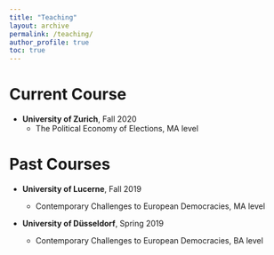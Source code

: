 ```yaml
---
title: "Teaching"
layout: archive
permalink: /teaching/
author_profile: true
toc: true
---
```


# Current Course


- **University of Zurich**, Fall 2020
    - The Political Economy of Elections, MA level

# Past Courses


- **University of Lucerne**, Fall 2019
    - Contemporary Challenges to European Democracies, MA level

- **University of Düsseldorf**, Spring 2019
    - Contemporary Challenges to European Democracies, BA level